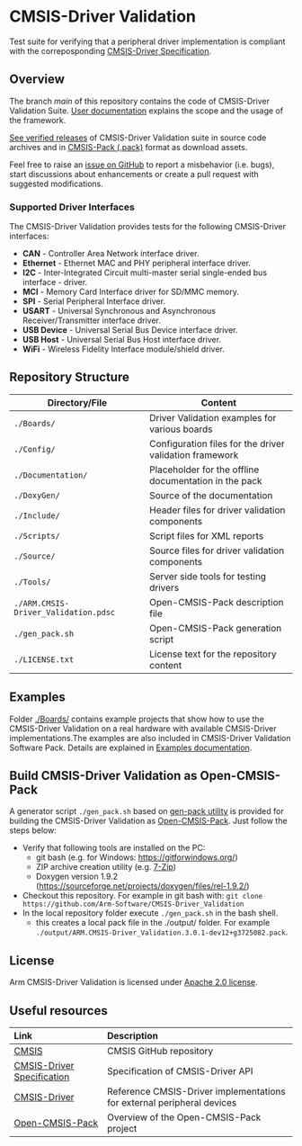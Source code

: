 # CMSIS-Driver Validation

Test suite for verifying that a peripheral driver implementation is compliant with the correposponding [CMSIS-Driver Specification](https://arm-software.github.io/CMSIS_5/Driver/html/index.html).

## Overview
The branch *main* of this repository contains the code of CMSIS-Driver Validation Suite. [User documentation](http://arm-software.github.io/CMSIS-Driver_Validation/main/index.html) explains the scope and the usage of the framework.

[See verified releases](https://github.com/ARM-software/CMSIS-Driver_Validation/releases) of CMSIS-Driver Validation suite in source code archives and in [CMSIS-Pack (.pack)](https://open-cmsis-pack.github.io/Open-CMSIS-Pack-Spec/main/html/index.html) format as download assets.

Feel free to raise an [issue on GitHub](https://github.com/ARM-software/CMSIS-Driver_Validation/issues) to report a misbehavior (i.e. bugs), start discussions about enhancements or create a pull request with suggested modifications.

### Supported Driver Interfaces

The CMSIS-Driver Validation provides tests for the following CMSIS-Driver interfaces:

- **CAN** - Controller Area Network interface driver.
- **Ethernet** - Ethernet MAC and PHY peripheral interface driver.
- **I2C** - Inter-Integrated Circuit multi-master serial single-ended bus interface - driver.
- **MCI** - Memory Card Interface driver for SD/MMC memory.
- **SPI** - Serial Peripheral Interface driver.
- **USART** - Universal Synchronous and Asynchronous Receiver/Transmitter interface driver.
- **USB Device** - Universal Serial Bus Device interface driver.
- **USB Host** - Universal Serial Bus Host interface driver.
- **WiFi** - Wireless Fidelity Interface module/shield driver.

## Repository Structure

| Directory/File        | Content                                                   |
| --------------------- | --------------------------------------------------------- |
| `./Boards/`           | Driver Validation examples for various boards             |
| `./Config/`           | Configuration files for the driver validation framework   |
| `./Documentation/`    | Placeholder for the offline documentation in the pack     |
| `./DoxyGen/`          | Source of the documentation                               |
| `./Include/`          | Header files for driver validation components             |
| `./Scripts/`          | Script files for XML reports                              |
| `./Source/`           | Source files for driver validation components             |
| `./Tools/`            | Server side tools for testing drivers                     |
| `./ARM.CMSIS-Driver_Validation.pdsc` | Open-CMSIS-Pack description file           |
| `./gen_pack.sh`       | Open-CMSIS-Pack generation script                         |
| `./LICENSE.txt`       | License text for the repository content                   |



## Examples

Folder [./Boards/](./Boards/) contains example projects that show how to use the CMSIS-Driver Validation on a real hardware with available CMSIS-Driver implementations.The examples are also included in CMSIS-Driver Validation Software Pack. Details are explained in [Examples documentation](https://arm-software.github.io/CMSIS-Driver_Validation/main/examples.html).

## Build CMSIS-Driver Validation as Open-CMSIS-Pack

 A generator script `./gen_pack.sh` based on [gen-pack utility](https://github.com/Open-CMSIS-Pack/gen-pack) is provided for building the CMSIS-Driver Validation as [Open-CMSIS-Pack](https://open-cmsis-pack.github.io/Open-CMSIS-Pack-Spec/main/html/index.html). Just follow the steps below:
  
 - Verify that following tools are installed on the PC:
   - git bash (e.g. for Windows: https://gitforwindows.org/)
   - ZIP archive creation utility (e.g. [7-Zip](http://www.7-zip.org/download.html))
   - Doxygen version 1.9.2 (https://sourceforge.net/projects/doxygen/files/rel-1.9.2/)
 - Checkout this repository. For example in git bash with:
    ```git clone https://github.com/Arm-Software/CMSIS-Driver_Validation```
 - In the local repository folder execute `./gen_pack.sh` in the bash shell.
   - this creates a local pack file in the ./output/ folder. For example `./output/ARM.CMSIS-Driver_Validation.3.0.1-dev12+g3725082.pack`.

## License

Arm CMSIS-Driver Validation is licensed under [Apache 2.0 license](https://opensource.org/licenses/Apache-2.0).

## Useful resources

| Link                        | Description                                                 |
|:--------------------------- |:----------------------------------------------------------- |
| [CMSIS](https://github.com/ARM-software/cmsis_5)               | CMSIS GitHub repository  |
| [CMSIS-Driver Specification](https://arm-software.github.io/CMSIS_5/latest/Driver/html/index.html) | Specification of CMSIS-Driver API    |
| [CMSIS-Driver](https://github.com/ARM-software/CMSIS-Driver)   |  Reference CMSIS-Driver implementations for external peripheral devices |
| [Open-CMSIS-Pack](https://www.open-cmsis-pack.org)  |  Overview of the Open-CMSIS-Pack project|